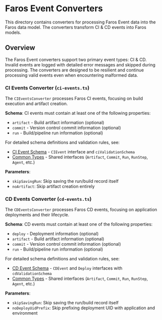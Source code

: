 # Faros Event Converters

This directory contains converters for processing Faros Event data into the Faros data model. The converters transform CI & CD events into Faros models.

## Overview

The Faros Event converters support two primary event types: CI & CD. Invalid events are logged with detailed error messages and skipped during processing. The converters are designed to be resilient and continue processing valid events even when encountering malformed data.

### CI Events Converter (`ci-events.ts`)

The `CIEventsConverter` processes Faros CI events, focusing on build execution and artifact creation.

**Schema**: CI events must contain at least one of the following properties:
- `artifact` - Build artifact information (optional)
- `commit` - Version control commit information (optional) 
- `run` - Build/pipeline run information (optional)

For detailed schema definitions and validation rules, see:
- [CI Event Schema](./types/ci.ts) - `CIEvent` interface and `ciValidationSchema`
- [Common Types](./types/common.ts) - Shared interfaces (`Artifact`, `Commit`, `Run`, `RunStep`, `Agent`, etc.)

**Parameters**:
- `skipSavingRun`: Skip saving the run/build record itself
- `noArtifact`: Skip artifact creation entirely

### CD Events Converter (`cd-events.ts`)

The `CDEventsConverter` processes Faros CD events, focusing on application deployments and their lifecycle.

**Schema**: CD events must contain at least one of the following properties:
- `deploy` - Deployment information (optional)
- `artifact` - Build artifact information (optional)
- `commit` - Version control commit information (optional)
- `run` - Build/pipeline run information (optional)

For detailed schema definitions and validation rules, see:
- [CD Event Schema](./types/cd.ts) - `CDEvent` and `Deploy` interfaces with `cdValidationSchema`
- [Common Types](./types/common.ts) - Shared interfaces (`Artifact`, `Commit`, `Run`, `RunStep`, `Agent`, etc.)

**Parameters**:
- `skipSavingRun`: Skip saving the run/build record itself
- `noDeployUidPrefix`: Skip prefixing deployment UID with application and environment

